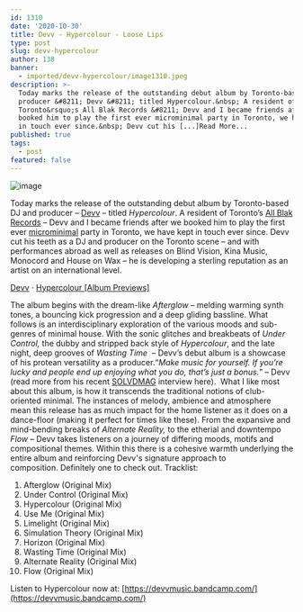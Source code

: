 ```yaml
---
id: 1310
date: '2020-10-30'
title: Devv - Hypercolour - Loose Lips
type: post
slug: devv-hypercolour
author: 138
banner:
  - imported/devv-hypercolour/image1310.jpeg
description: >-
  Today marks the release of the outstanding debut album by Toronto-based DJ and
  producer &#8211; Devv &#8211; titled Hypercolour.&nbsp; A resident of
  Toronto&rsquo;s All Blak Records &#8211; Devv and I became friends after we
  booked him to play the first ever microminimal party in Toronto, we have kept
  in touch ever since.&nbsp; Devv cut his [...]Read More...
published: true
tags:
  - post
featured: false
---
```

![image](../imported/devv-hypercolour/image1310.jpeg)[](https://soundcloud.com/devvmusic "Devv")

Today marks the release of the outstanding debut album by Toronto-based DJ and producer – [Devv](https://www.facebook.com/devvmusic) – titled _Hypercolour_. A resident of Toronto’s [All Blak Records](https://www.facebook.com/allblakrecords) – Devv and I became friends after we booked him to play the first ever [microminimal](https://www.facebook.com/microminimal/) party in Toronto, we have kept in touch ever since. Devv cut his teeth as a DJ and producer on the Toronto scene – and with performances abroad as well as releases on Blind Vision, Kina Music, Monocord and House on Wax – he is developing a sterling reputation as an artist on an international level. 

[Devv](https://soundcloud.com/devvmusic "Devv") · [Hypercolour \[Album Previews\]](https://soundcloud.com/devvmusic/hypercolour-album-previews "Hypercolour [Album Previews]")

The album begins with the dream-like _Afterglow –_ melding warming synth tones, a bouncing kick progression and a deep gliding bassline. What follows is an interdisciplinary exploration of the various moods and sub-genres of minimal house. With the sonic glitches and breakbeats of _Under Control,_ the dubby and stripped back style of _Hypercolour_, and the late night, deep grooves of _Wasting Time_  – Devv’s debut album is a showcase of his protean versatility as a producer.“_Make music for yourself. If you’re lucky and people end up enjoying what you do, that’s just a bonus._” – Devv (read more from his recent [SOLVDMAG](https://solvdmag.com/101-with-devv?fbclid=IwAR24qq_eNH8KyukIOic99d0zRwlHvtPsz9G6xJu2ZYNR3ByeTwFntygS__4) interview here).  What I like most about this album, is how it transcends the traditional notions of club-oriented minimal. The instances of melody, ambience and atmosphere mean this release has as much impact for the home listener as it does on a dance-floor (making it perfect for times like these). From the expansive and mind-bending breaks of _Alternate Reality,_ to the etherial and downtempo _Flow –_ Devv takes listeners on a journey of differing moods, motifs and compositional themes. Within this there is a cohesive warmth underlying the entire album and reinforcing Devv's signature approach to composition. Definitely one to check out. Tracklist: 

1.  Afterglow (Original Mix)
2.  Under Control (Original Mix)
3.  Hypercolour (Original Mix)
4.  Use Me (Original Mix)
5.  Limelight (Original Mix)
6.  Simulation Theory (Original Mix)
7.  Horizon (Original Mix)
8.  Wasting Time (Original Mix)
9.  Alternate Reality (Original Mix)
10.  Flow (Original Mix)

Listen to Hypercolour now at: [](https://devvmusic.bandcamp.com/)[https://devvmusic.bandcamp.com/](https://devvmusic.bandcamp.com/)